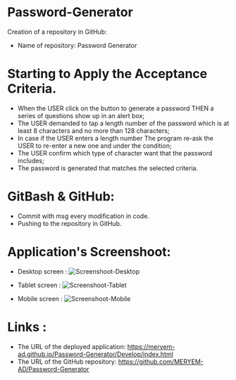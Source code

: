 # Password-Generator

Creation of a repository in GitHub:

  * Name of repository: Password Generator

# Starting to Apply the Acceptance Criteria.

 * When the USER click on the button to generate a password THEN a series of questions show up in an alert box;
 * The USER demanded to tap a length number of the password which is at least 8 characters and no more than 128 characters;
 * In case if the USER enters a length number The program re-ask the USER to re-enter a new one and under the condition;
 * The USER confirm which type of character want that the password includes;
 * The password is generated that matches the selected criteria.


# GitBash & GitHub:

* Commit with msg every modification in code.
* Pushing to the repository in GitHub. 


# Application's Screenshoot:

* Desktop screen :
![Screenshoot-Desktop](assets/images/Screenshoot-Desktop.png)

* Tablet screen :
![Screenshoot-Tablet](assets/images/Screenshoot-Tablet.png)

* Mobile screen :
![Screenshoot-Mobile](assets/images/Screenshoot-Mobile.png)

# Links :

* The URL of the deployed application: https://meryem-ad.github.io/Password-Generator/Develop/index.html
* The URL of the GitHub repository: https://github.com/MERYEM-AD/Password-Generator